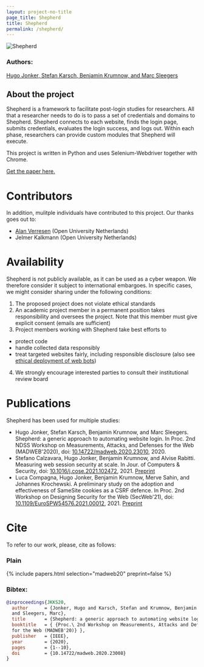 ```yaml
---
layout: project-no-title
page_title: Shepherd
title: Shepherd
permalink: /shepherd/
---
```


![Shepherd]({{site.url}}/assets/images/shepherd_banner.png)

### Authors: 
[Hugo Jonker, Stefan Karsch, Benjamin Krumnow, and Marc Sleegers](mailto:hugo.jonker*ät*ou.nl;benjamin.krumnow*ät*th-koeln.de)

## About the project
Shepherd is a framework to facilitate post-login studies for researchers. All that a researcher needs to do is to pass a set of credentials and domains to Shepherd. Shepherd connects to each website, finds the login page, submits credentials, evaluates the login success, and logs out. Within each phase, researchers can provide custom modules that Shepherd will execute. 

This project is written in Python and uses Selenium-Webdriver together with Chrome.

[Get the paper here.](https://madweb.work/papers/2020/madweb20-jonker.pdf)


# Contributors
In addition, mulitple individuals have contributed to this project. Our thanks goes out to:
* [Alan Verresen](https://www.alanverresen.com/home/) (Open University Netherlands)
* Jelmer Kalkmann (Open University Netherlands)


# Availability
Shepherd is not publicly available, as it can be used as a cyber weapon. We therefore consider it subject to international embargoes. In specific cases, we might consider sharing under the following conditions: 

1. The proposed project does not violate ethical standards
2. An academic project member in a permanent position takes responsibility and oversees the project. Note that this member must give explicit consent (emails are sufficient)
3. Project members working with Shepherd take best efforts to
  - protect code
  - handle collected data responsibly
  - treat targeted websites fairly, including responsible disclosure (also see [ethical deployment of web bots](https://www.robotstxt.org/guidelines.html))
4. We strongly encourage interested parties to consult their institutional review board
  

# Publications
Shepherd has been used for multiple studies:
* Hugo Jonker, Stefan Karsch, Benjamin Krumnow, and Marc Sleegers. 
  Shepherd: a generic approach to automating website login. 
  In Proc. 2nd NDSS Workshop on Measurements, Attacks, and Defenses for the Web (MADWEB'2020),
  doi: [10.14722/madweb.2020.23010](https://dx.doi.org/10.14722/madweb.2020.23008), 2020.
* Stefano Calzavara, Hugo Jonker, Benjamin Krumnow, and Alvise Rabitti. 
  Measuring web session security at scale.
  In Jour. of Computers & Security,
  doi: [10.1016/j.cose.2021.102472](https://doi.org/10.1016/j.cose.2021.102472), 2021. [Preprint](https://repository.ubn.ru.nl/bitstream/handle/2066/238037/238037pre.pdf?sequence=1)
* Luca Compagna, Hugo Jonker, Benjamin Krumnow, Merve Sahin, and Johannes Krochewski. 
  A preliminary study on the adoption and effectiveness of SameSite cookies as a CSRF defence.
  In Proc. 2nd Workshop on Designing Security for the Web (SecWeb'21),
  doi: [10.1109/EuroSPW54576.2021.00012](https://doi.org/10.1109/EuroSPW54576.2021.00012), 2021. [Preprint](https://www.open.ou.nl/hjo/papers/secweb21.pdf)


# Cite
To refer to our work, please, cite as follows:

### Plain
{% include papers.html selection="madweb20" preprint=false %}

### Bibtex:
```bibtex
@inproceedings{JKKS20,
  author      = {Jonker, Hugo and Karsch, Stefan and Krumnow, Benjamin
  and Sleegers, Marc},
  title       = {Shepherd: a generic approach to automating website login},
  booktitle   = { {Proc.\ 2nd Workshop on Measurements, Attacks and Defenses
  for the Web (MADWEB'20)} },
  publisher   = {IEEE},
  year        = {2020},
  pages       = {1--10},
  doi         = {10.14722/madweb.2020.23008}
}
```